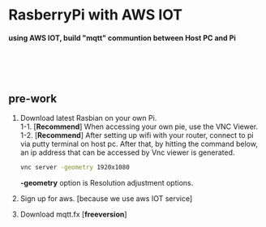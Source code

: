 # **RasberryPi with AWS IOT**

#### using AWS IOT, build "mqtt" communtion between Host PC and Pi

<br>
<br>
<br>

## **pre-work**

1. Download latest Rasbian on your own Pi. <br>
    1-1. [**Recommend**] When accessing your own pie, use the VNC Viewer. <br>
    1-2. [**Recommend**] After setting up wifi with your router, connect to pi via putty terminal on host pc. After that, by hitting the command below, an ip address that can be accessed by Vnc viewer is generated.
    ```bash
    vnc server -geometry 1920x1080
    ```
    **-geometry** option is Resolution adjustment options.

2. Sign up for aws. [because we use aws IOT service]
3. Download mqtt.fx [**freeversion**] 


